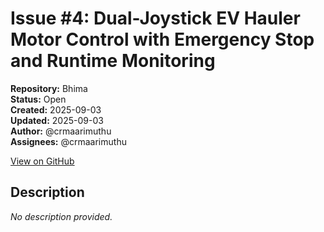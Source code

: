 # Issue #4: Dual-Joystick EV Hauler Motor Control with Emergency Stop and Runtime Monitoring

**Repository:** Bhima  
**Status:** Open  
**Created:** 2025-09-03  
**Updated:** 2025-09-03  
**Author:** @crmaarimuthu  
**Assignees:** @crmaarimuthu  

[View on GitHub](https://github.com/Simtestlab/Bhima/issues/4)

## Description

*No description provided.*
